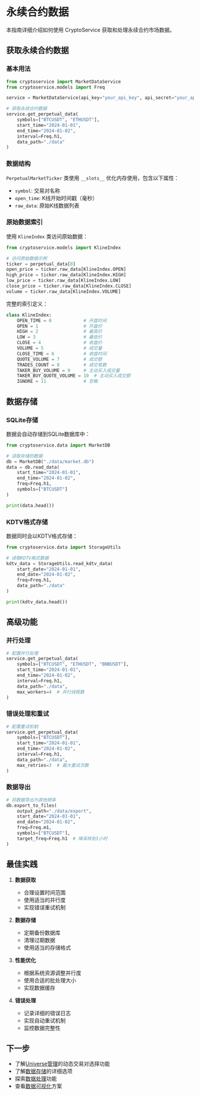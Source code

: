 # 永续合约数据

本指南详细介绍如何使用 CryptoService 获取和处理永续合约市场数据。

## 获取永续合约数据

### 基本用法

```python
from cryptoservice import MarketDataService
from cryptoservice.models import Freq

service = MarketDataService(api_key="your_api_key", api_secret="your_api_secret")

# 获取永续合约数据
service.get_perpetual_data(
    symbols=["BTCUSDT", "ETHUSDT"],
    start_time="2024-01-01",
    end_time="2024-01-02",
    interval=Freq.h1,
    data_path="./data"
)
```

### 数据结构

`PerpetualMarketTicker` 类使用 `__slots__` 优化内存使用，包含以下属性：

- `symbol`: 交易对名称
- `open_time`: K线开始时间戳（毫秒）
- `raw_data`: 原始K线数据列表

### 原始数据索引

使用 `KlineIndex` 类访问原始数据：

```python
from cryptoservice.models import KlineIndex

# 访问原始数据示例
ticker = perpetual_data[0]
open_price = ticker.raw_data[KlineIndex.OPEN]
high_price = ticker.raw_data[KlineIndex.HIGH]
low_price = ticker.raw_data[KlineIndex.LOW]
close_price = ticker.raw_data[KlineIndex.CLOSE]
volume = ticker.raw_data[KlineIndex.VOLUME]
```

完整的索引定义：

```python
class KlineIndex:
    OPEN_TIME = 0            # 开盘时间
    OPEN = 1                 # 开盘价
    HIGH = 2                 # 最高价
    LOW = 3                  # 最低价
    CLOSE = 4                # 收盘价
    VOLUME = 5               # 成交量
    CLOSE_TIME = 6           # 收盘时间
    QUOTE_VOLUME = 7         # 成交额
    TRADES_COUNT = 8         # 成交笔数
    TAKER_BUY_VOLUME = 9     # 主动买入成交量
    TAKER_BUY_QUOTE_VOLUME = 10  # 主动买入成交额
    IGNORE = 11              # 忽略
```

## 数据存储

### SQLite存储

数据会自动存储到SQLite数据库中：

```python
from cryptoservice.data import MarketDB

# 读取存储的数据
db = MarketDB("./data/market.db")
data = db.read_data(
    start_time="2024-01-01",
    end_time="2024-01-02",
    freq=Freq.h1,
    symbols=["BTCUSDT"]
)

print(data.head())
```

### KDTV格式存储

数据同时会以KDTV格式存储：

```python
from cryptoservice.data import StorageUtils

# 读取KDTV格式数据
kdtv_data = StorageUtils.read_kdtv_data(
    start_date="2024-01-01",
    end_date="2024-01-02",
    freq=Freq.h1,
    data_path="./data"
)

print(kdtv_data.head())
```

## 高级功能

### 并行处理

```python
# 配置并行处理
service.get_perpetual_data(
    symbols=["BTCUSDT", "ETHUSDT", "BNBUSDT"],
    start_time="2024-01-01",
    end_time="2024-01-02",
    interval=Freq.h1,
    data_path="./data",
    max_workers=4  # 并行线程数
)
```

### 错误处理和重试

```python
# 配置重试机制
service.get_perpetual_data(
    symbols=["BTCUSDT"],
    start_time="2024-01-01",
    end_time="2024-01-02",
    interval=Freq.h1,
    data_path="./data",
    max_retries=3  # 最大重试次数
)
```

### 数据导出

```python
# 将数据导出为其他频率
db.export_to_files(
    output_path="./data/export",
    start_date="2024-01-01",
    end_date="2024-01-02",
    freq=Freq.m1,
    symbols=["BTCUSDT"],
    target_freq=Freq.h1  # 降采样到1小时
)
```

## 最佳实践

1. **数据获取**
   - 合理设置时间范围
   - 使用适当的并行度
   - 实现错误重试机制

2. **数据存储**
   - 定期备份数据库
   - 清理过期数据
   - 使用适当的存储格式

3. **性能优化**
   - 根据系统资源调整并行度
   - 使用合适的批处理大小
   - 实现数据缓存

4. **错误处理**
   - 记录详细的错误日志
   - 实现自动重试机制
   - 监控数据完整性

## 下一步

- 了解[Universe管理](universe.md)的动态交易对选择功能
- 了解[数据存储](storage.md)的详细选项
- 探索[数据处理](../data-processing/database.md)功能
- 查看[数据可视化](../data-processing/visualization.md)方案
